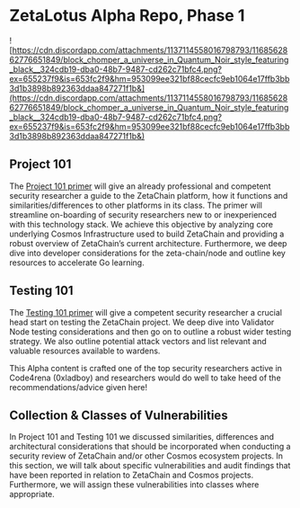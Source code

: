 # ZetaLotus Alpha Repo, Phase 1

![https://cdn.discordapp.com/attachments/1137114558016798793/1168562862776651849/block_chomper_a_universe_in_Quantum_Noir_style_featuring_black__324cdb19-dba0-48b7-9487-cd262c71bfc4.png?ex=655237f9&is=653fc2f9&hm=953099ee321bf88cecfc9eb1064e17ffb3bb3d1b3898b892363ddaa847271f1b&](https://cdn.discordapp.com/attachments/1137114558016798793/1168562862776651849/block_chomper_a_universe_in_Quantum_Noir_style_featuring_black__324cdb19-dba0-48b7-9487-cd262c71bfc4.png?ex=655237f9&is=653fc2f9&hm=953099ee321bf88cecfc9eb1064e17ffb3bb3d1b3898b892363ddaa847271f1b&)

## Project 101

The [Project 101 primer](Project_101.md) will give an already professional and competent security researcher a guide to the ZetaChain platform, how it functions and similarities/differences to other platforms in its class. The primer will streamline on-boarding of security researchers new to or inexperienced with this technology stack. We achieve this objective by analyzing core underlying Cosmos Infrastructure used to build ZetaChain and providing a robust overview of ZetaChain’s current architecture. Furthermore, we deep dive into developer considerations for the zeta-chain/node and outline key resources to accelerate Go learning.

## Testing 101

The [Testing 101 primer](Testing_101_+_Best_Resources.md) will give a competent security researcher a crucial head start on testing the ZetaChain project. We deep dive into Validator Node testing considerations and then go on to outline a robust wider testing strategy. We also outline potential attack vectors and list relevant and valuable resources available to wardens.

This Alpha content is crafted one of the top security researchers active in Code4rena (0xladboy) and researchers would do well to take heed of the recommendations/advice given here!

## Collection & Classes of Vulnerabilities

In Project 101 and Testing 101 we discussed similarities, differences and architectural considerations that should be incorporated when conducting a security review of ZetaChain and/or other Cosmos ecosystem projects. In this section, we will talk about specific vulnerabilities and audit findings that have been reported in relation to ZetaChain and Cosmos projects. Furthermore, we will assign these vulnerabilities into classes where appropriate.
